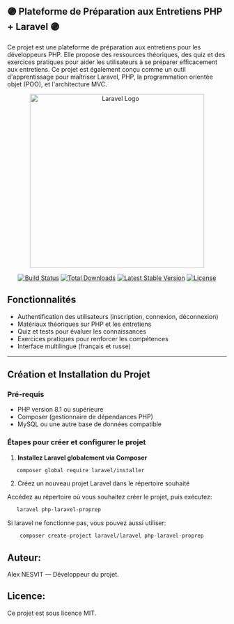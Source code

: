 ## 🟣 Plateforme de Préparation aux Entretiens PHP + Laravel 🟣

Ce projet est une plateforme de préparation aux entretiens pour les développeurs PHP. Elle propose des ressources théoriques, des quiz et des exercices pratiques pour aider les utilisateurs à se préparer efficacement aux entretiens. Ce projet est également conçu comme un outil d'apprentissage pour maîtriser Laravel, PHP, la programmation orientée objet (POO), et l'architecture MVC.


<p align="center"><a href="https://laravel.com" target="_blank"><img src="https://raw.githubusercontent.com/laravel/art/master/logo-lockup/5%20SVG/2%20CMYK/1%20Full%20Color/laravel-logolockup-cmyk-red.svg" width="400" alt="Laravel Logo"></a></p>

<p align="center">
<a href="https://github.com/laravel/framework/actions"><img src="https://github.com/laravel/framework/workflows/tests/badge.svg" alt="Build Status"></a>
<a href="https://packagist.org/packages/laravel/framework"><img src="https://img.shields.io/packagist/dt/laravel/framework" alt="Total Downloads"></a>
<a href="https://packagist.org/packages/laravel/framework"><img src="https://img.shields.io/packagist/v/laravel/framework" alt="Latest Stable Version"></a>
<a href="https://packagist.org/packages/laravel/framework"><img src="https://img.shields.io/packagist/l/laravel/framework" alt="License"></a>
</p>

## Fonctionnalités

- Authentification des utilisateurs (inscription, connexion, déconnexion)
- Matériaux théoriques sur PHP et les entretiens
- Quiz et tests pour évaluer les connaissances
- Exercices pratiques pour renforcer les compétences
- Interface multilingue (français et russe)

---

## Création et Installation du Projet

### Pré-requis

- PHP version 8.1 ou supérieure
- Composer (gestionnaire de dépendances PHP)
- MySQL ou une autre base de données compatible

### Étapes pour créer et configurer le projet

1. **Installez Laravel globalement via Composer**
```bash
   composer global require laravel/installer 
```
2.	Créez un nouveau projet Laravel dans le répertoire souhaité

Accédez au répertoire où vous souhaitez créer le projet, puis exécutez:
```bash
   laravel php-laravel-proprep
```
Si laravel ne fonctionne pas, vous pouvez aussi utiliser:
```bash
    composer create-project laravel/laravel php-laravel-proprep
```


## Auteur:

Alex NESVIT — Développeur du projet.

## Licence:

Ce projet est sous licence MIT.
